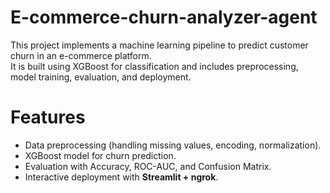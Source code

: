 # E-commerce-churn-analyzer-agent

This project implements a machine learning pipeline to predict customer churn in an e-commerce platform.  
It is built using XGBoost for classification and includes preprocessing, model training, evaluation, and deployment.

# Features
- Data preprocessing (handling missing values, encoding, normalization).
- XGBoost model for churn prediction.
- Evaluation with Accuracy, ROC-AUC, and Confusion Matrix.
- Interactive deployment with **Streamlit + ngrok**.


